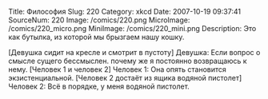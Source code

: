 Title: Философия 
Slug: 220 
Category: xkcd 
Date: 2007-10-19 09:37:41 
SourceNum: 220 
Image: /comics/220.png 
MicroImage: /comics/220_micro.png 
MiniImage: /comics/220_mini.png 
Description: Это как бутылка, из которой мы брызгаем нашу кошку. 

[Девушка сидит на кресле и смотрит в пустоту]
Девушка: Если вопрос о смысле сущего бессмыслен. почему же я постоянно возвращаюсь к нему.
[Человек 1 и человек 2]
Человек 1: Она опять становится экзистенциальной.
[Человек 2 достаёт из ящика водяной пистолет]
Человек 2: Всё в порядке, у меня водяной пистолет.